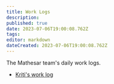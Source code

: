 ```yaml
---
title: Work Logs
description: 
published: true
date: 2023-07-06T19:00:08.762Z
tags: 
editor: markdown
dateCreated: 2023-07-06T19:00:08.762Z
---
```


The Mathesar team's daily work logs.

- [Kriti's work log](/en/team/worklogs/kriti)